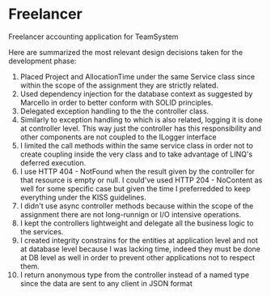 # Freelancer
Freelancer accounting application for TeamSystem

Here are summarized the most relevant design decisions taken for the development phase:

1) Placed Project and AllocationTime under the same Service class since within the scope of the assignment they are strictly related.
2) Used dependency injection for the database context as suggested by Marcello in order to better conform with SOLID principles.
3) Delegated exception handling to the the controller class.
4) Similarly to exception handling to which is also related, logging it is done at controller level. This way just the controller has this responsibility and other components are not coupled to the ILogger interface 
5) I limited the call methods within the same service class in order not to create coupling inside the very class and to take advantage of LINQ's deferred execution.
6) I use HTTP 404 - NotFound when the result given by the controller for that resource is empty or null. I could've used HTTP 204 - NoContent as well for some specific case but given the time I preferredded to keep everything under the KISS guidelines. 
7) I didn't use async controller methods because within the scope of the assignment there are not long-runnign or I/O intensive operations.
8) I kept the controllers lightweight and delegate all the business logic to the services.
9) I created integrity constrains for the entities at application level and not at database level because I was lacking time, indeed they must be done at DB level as well in order to prevent other applications not to respect them.
10) I return anonymous type from the controller instead of a named type since the data are sent to any client in JSON format

